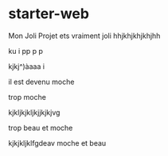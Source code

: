 # starter-web
Mon Joli Projet
ets vraiment joli
hhjkhjkhjkhjhh

ku  i pp p p 

kjkj^)àaaa i


il est devenu moche

trop moche


kjkljkjkljkjjkjkjvg


trop beau et moche

 kjkjkljklfgdeav  moche et beau
